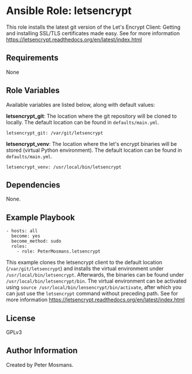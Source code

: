 Ansible Role: letsencrypt
=========

This role installs the latest git version of the Let's Encrypt Client: Getting and installing SSL/TLS certificates made easy. See for more information https://letsencrypt.readthedocs.org/en/latest/index.html


Requirements
------------

None


Role Variables
--------------

Available variables are listed below, along with default values:

**letsencrypt_git**: The location where the git repository will be cloned to locally. The default location can be found in ```defaults/main.yml```.
```
letsencrypt_git: /var/git/letsencrypt
```



**letsencrypt_venv**: The location where the let's encrypt binaries will be stored (virtual Python environment). The default location can be found in ```defaults/main.yml```.
```
letsencrypt_venv: /usr/local/bin/letsencrypt
```

Dependencies
------------

None.


Example Playbook
----------------

```
- hosts: all
  become: yes
  become_method: sudo
  roles:
    - role: PeterMosmans.letsencrypt
```
This example clones the letsencrypt client to the default location (```/var/git/letsencrypt```) and installs the virtual environment under ```/usr/local/bin/letsencrypt```. Afterwards, the binaries can be found under ```/usr/local/bin/letsencrypt/bin```.
The virtual environment can be activated using ```source /usr/local/bin/lensencrypt/bin/activate```, after which you can just use the ```letsencrypt``` command without preceding path. See for more information https://letsencrypt.readthedocs.org/en/latest/index.html




License
-------

GPLv3


Author Information
------------------

Created by Peter Mosmans.
